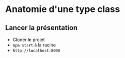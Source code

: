 # Anatomie d'une type class

## Lancer la présentation

- Cloner le projet
- `npm start` à la racine
- `http://localhost:8000`